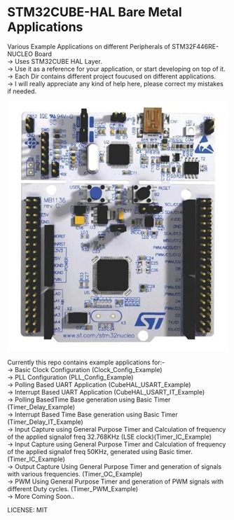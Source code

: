 # STM32CUBE-HAL Bare Metal Applications    
Various Example Applications on different Peripherals of STM32F446RE-NUCLEO Board  
-> Uses STM32CUBE HAL Layer.  
-> Use it as a reference for your application, or start developing on top of it.  
-> Each Dir contains different project foucused on different applications.  
-> I will really appreciate any kind of help here, please correct my mistakes if needed.  

   
  

  ![alt text](https://github.com/Rajssss/stm32_nucleo_drivers/blob/master/Nucleo.jpg?raw=true)  

  

Currently this repo contains example applications for:-  
-> Basic Clock Configuration (Clock_Config_Example)  
-> PLL Configuration (PLL_Config_Example)  
-> Polling Based UART Application (CubeHAL_USART_Example)  
-> Interrupt Based UART Application (CubeHAL_USART_IT_Example)  
-> Polling BasedTime Base generation using Basic Timer (Timer_Delay_Example)  
-> Interrupt Based Time Base generation using Basic Timer (Timer_Delay_IT_Example)  
-> Input Capture using General Purpose Timer and Calculation of frequency of the applied signalof freq 32.768KHz  (LSE clock)(Timer_IC_Example)  
-> Input Capture using General Purpose Timer and Calculation of frequency of the applied signalof freq 50KHz, generated using Basic timer. (Timer_IC_Example)  
-> Output Capture Using General Purpose Timer and generation of signals with various frequencies. (Timer_OC_Example)  
-> PWM Using General Purpose Timer and generation of PWM signals with different Duty cycles. (Timer_PWM_Example)  
-> More Coming Soon..    
  
  
LICENSE: MIT  
